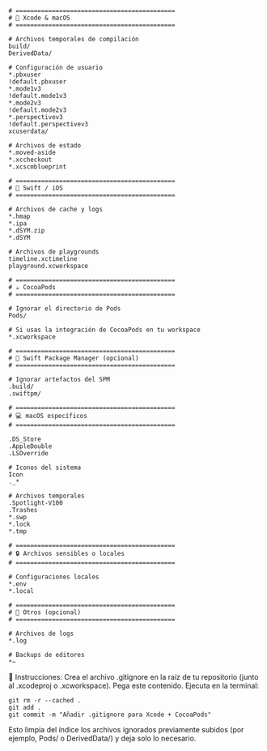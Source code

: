 ```gitignore
# ============================================
# 🧩 Xcode & macOS
# ============================================

# Archivos temporales de compilación
build/
DerivedData/

# Configuración de usuario
*.pbxuser
!default.pbxuser
*.mode1v3
!default.mode1v3
*.mode2v3
!default.mode2v3
*.perspectivev3
!default.perspectivev3
xcuserdata/

# Archivos de estado
*.moved-aside
*.xccheckout
*.xcscmblueprint

# ============================================
# 🍏 Swift / iOS
# ============================================

# Archivos de cache y logs
*.hmap
*.ipa
*.dSYM.zip
*.dSYM

# Archivos de playgrounds
timeline.xctimeline
playground.xcworkspace

# ============================================
# ☕️ CocoaPods
# ============================================

# Ignorar el directorio de Pods
Pods/

# Si usas la integración de CocoaPods en tu workspace
*.xcworkspace

# ============================================
# 🧠 Swift Package Manager (opcional)
# ============================================

# Ignorar artefactos del SPM
.build/
.swiftpm/

# ============================================
# 💻 macOS específicos
# ============================================

.DS_Store
.AppleDouble
.LSOverride

# Iconos del sistema
Icon
._*

# Archivos temporales
.Spotlight-V100
.Trashes
*.swp
*.lock
*.tmp

# ============================================
# 🔒 Archivos sensibles o locales
# ============================================

# Configuraciones locales
*.env
*.local

# ============================================
# 🧱 Otros (opcional)
# ============================================

# Archivos de logs
*.log

# Backups de editores
*~

```

📌 Instrucciones:
Crea el archivo .gitignore en la raíz de tu repositorio (junto al .xcodeproj o .xcworkspace).
Pega este contenido.
Ejecuta en la terminal:

```
git rm -r --cached .
git add .
git commit -m "Añadir .gitignore para Xcode + CocoaPods"
```

Esto limpia del índice los archivos ignorados previamente subidos (por ejemplo, Pods/ o DerivedData/) y deja solo lo necesario.